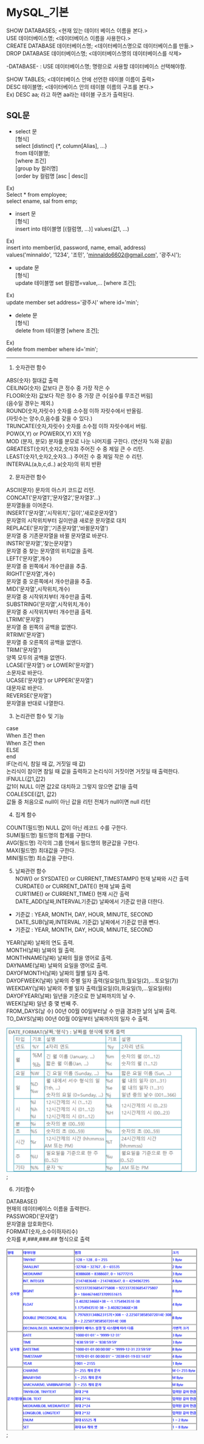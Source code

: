 # MySQL_기본

SHOW DATABASES;              <현재 있는 데이터 베이스 이름을 본다.>  
USE 데이터베이스명;              <데이터베이스 이름을 사용한다.>  
CREATE DATABASE 데이터베이스명;  <데이터베이스명으로 데이터베이스를 만듦.>  
DROP DATABASE 데이터베이스명;    <데이터베이스명의 데이터베이스를 삭제>  
  
-DATABASE- : USE 데이터베이스명; 명령으로 사용할 데이터베이스 선택해야함.  
  
SHOW TABLES;                <데이터베이스 안에 선언한 테이블 이름이 출력>  
DESC 테이블명;                <데이터베이스 안의 테이블 이름의 구조를 본다.>  
Ex) DESC aa; 라고 하면 aa라는 테이블 구조가 출력된다.  
  
  
## SQL문  
  * select 문  
[형식]  
select [distinct] {*, column[Alias], ...}  
from 테이블명;  
[where 조건]  
[group by 컬러명]  
[order by 컬럼명 [asc | desc]]  
  
Ex)  
Select * from employee;  
select ename, sal from emp;  
  
  
  * insert 문  
[형식]  
insert into 테이블명 [(컬럼명, ...)] values(값1, ...)  
  
Ex)  
insert into member(id, password, name, email, address)  
values('minnaldo', '1234', '조민', 'minnaldo6602@gmail.com', '광주시');  
  
  
  * update 문  
[형식]  
update 테이블명 set 컬럼명=value,... [where 조건];  
  
Ex)  
update member set address='광주시' where id='min';  
  
  
  * delete 문  
[형식]  
delete from 테이블명 [where 조건];  
  
Ex)  
delete from member where id='min';  
  
  
----------------------------------------------------------  
  
1. 숫자관련 함수  
  
ABS(숫자)               절대값 출력  
CEILING(숫자)           값보다 큰 정수 중 가장 작은 수  
FLOOR(숫자)             값보다 작은 정수 중 가장 큰 수[실수를 무조건 버림]  
                      (음수일 경우는 제외.)  
ROUND(숫자,자릿수)       숫자를 소수점 이하 자릿수에서 반올림.  
                       (자릿수는 양수,0,음수를 갖을 수 있다.)  
TRUNCATE(숫자,자릿수)   숫자를 소수점 이하 자릿수에서 버림.  
POW(X,Y) or POWER(X,Y)  X의 Y승  
MOD (분자, 분모)        분자를 분모로 나눈 나머지를 구한다. (연산자 %와 같음)  
GREATEST(숫자1,숫자2,숫자3) 주어진 수 중 제일 큰 수 리턴.  
LEAST(숫자1,숫자2,숫자3...) 주어진 수 중 제일 작은 수 리턴.  
INTERVAL(a,b,c,d..)   a(숫자)의 위치 반환  
  
  
2. 문자관련 함수  
  
ASCII(문자)           문자의 아스키 코드값 리턴.  
CONCAT('문자열1','문자열2','문자열3'...)  
      문자열들을 이어준다.  
INSERT('문자열','시작위치','길이','새로운문자열')  
      문자열의 시작위치부터 길이만큼 새로운 문자열로 대치  
REPLACE('문자열','기존문자열','바뀔문자열')  
      문자열 중 기존문자열을 바뀔 문자열로 바꾼다.  
INSTR('문자열','찾는문자열')  
      문자열 중 찾는 문자열의 위치값을 출력.  
LEFT('문자열',개수)  
      문자열 중 왼쪽에서 개수만큼을 추출.  
RIGHT('문자열',개수)  
      문자열 중 오른쪽에서 개수만큼을 추출.  
MID('문자열',시작위치,개수)  
      문자열 중 시작위치부터 개수만큼 출력.  
SUBSTRING('문자열',시작위치,개수)  
      문자열 중 시작위치부터 개수만큼 출력.  
LTRIM('문자열')  
      문자열 중 왼쪽의 공백을 없앤다.  
RTRIM('문자열')  
      문자열 중 오른쪽의 공백을 없앤다.  
TRIM('문자열')  
      양쪽 모두의 공백을 없앤다.  
LCASE('문자열') or LOWER('문자열')  
      소문자로 바꾼다.  
UCASE('문자열') or UPPER('문자열')  
      대문자로 바꾼다.  
REVERSE('문자열')  
      문자열을 반대로 나열한다.  
  
  
3. 논리관련 함수 및 기능  
  
case  
    When 조건 then  
    When 조건 then  
    ELSE  
end  
IF(논리식, 참일 때 값, 거짓일 때 값)  
    논리식이 참이면 참일 때 값을 출력하고 논리식이 거짓이면 거짓일 때 출력한다.  
IFNULL(값1,값2)  
    값1이 NULL 이면 값2로 대치하고 그렇지 않으면 값1을 출력  
COALESCE(값1, 값2)  
    값들 중 처음으로 null이 아닌 값을 리턴 전체가 null이면 null 리턴  
  
  
4. 집계 함수  
  
COUNT(필드명)           NULL 값이 아닌 레코드 수를 구한다.  
SUM(필드명)             필드명의 합계를 구한다.  
AVG(필드명)             각각의 그룹 안에서 필드명의 평균값을 구한다.  
MAX(필드명)             최대값을 구한다.  
MIN(필드명)             최소값을 구한다.  
  
  
5. 날짜관련 함수  
NOW() or SYSDATE() or CURRENT_TIMESTAMP()       현재 날짜와 시간 출력  
CURDATE() or CURRENT_DATE()                     현재 날짜 출력  
CURTIME() or CURRENT_TIME()                     현재 시간 출력  
DATE_ADD(날짜,INTERVAL기준값)                     날짜에서 기준값 만큼 더한다.  
  * 기준값 : YEAR, MONTH, DAY, HOUR, MINUTE, SECOND  
DATE_SUB(날짜,INTERVAL 기준값)                    날짜에서 기준값 만큼 뺀다.  
  * 기준값 : YEAR, MONTH, DAY, HOUR, MINUTE, SECOND  
  
YEAR(날짜)            날짜의 연도 출력.  
MONTH(날짜)           날짜의 월 출력.  
MONTHNAME(날짜)       날짜의 월을 영어로 출력.  
DAYNAME(날짜)         날짜의 요일을 영어로 출력.  
DAYOFMONTH(날짜)      날짜의 월별 일자 출력.  
DAYOFWEEK(날짜)       날짜의 주별 일자 출력(일요일(1),월요일(2),...토요일(7))  
WEEKDAY(날짜)         날짜의 주별 일자 출력(월요일(0),화요일(1),...일요일(6))  
DAYOFYEAR(날짜)       일년을 기준으로 한 날짜까지의 날 수.  
WEEK(날짜)            일년 중 몇 번째 주.  
FROM_DAYS(날 수)      00년 00월 00일부터날 수 만큼 경과한 날의 날짜 출력.  
TO_DAYS(날짜)         00년 00월 00일부터 날짜까지의 일자 수 출력.  
  
<img src='./img/DATE_FORMAT.png'>;  
  
  
  
6. 기타함수  
  
DATABASE()  
    현재의 데이터베이스 이름을 출력한다.  
PASSWORD('문자열')  
    문자열을 암호화한다.  
FORMAT(숫자,소수이하자리수)  
    숫자를 #,###,###.## 형식으로 출력  
  
<img src='./img/DATE_FUNCTION2.png'>;  